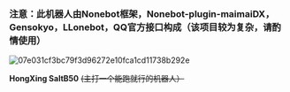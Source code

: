 ### 注意：此机器人由Nonebot框架，Nonebot-plugin-maimaiDX，Gensokyo，LLonebot，QQ官方接口构成（该项目较为复杂，请酌情使用）

![07e031cf3bc79f3d96272e10fca1cd11738b292e](https://github.com/user-attachments/assets/fd09a031-736e-4569-91e1-8776966c8b4a)


**HongXing SaltB50** ~~(主打一个能跑就行的机器人）~~

